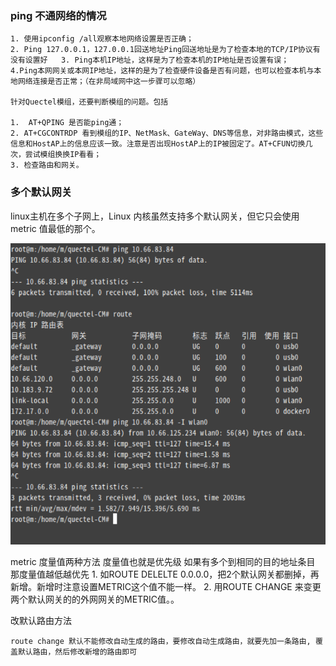 
### ping 不通网络的情况

	1. 使用ipconfig /all观察本地网络设置是否正确；
	2. Ping 127.0.0.1，127.0.0.1回送地址Ping回送地址是为了检查本地的TCP/IP协议有没有设置好	3. Ping本机IP地址，这样是为了检查本机的IP地址是否设置有误；
	4.Ping本网网关或本网IP地址，这样的是为了检查硬件设备是否有问题，也可以检查本机与本地网络连接是否正常；（在非局域网中这一步骤可以忽略）
	
	针对Quectel模组，还要判断模组的问题。包括
	
	1.	AT+QPING 是否能ping通；
	2. AT+CGCONTRDP 看到模组的IP、NetMask、GateWay、DNS等信息，对非路由模式，这些信息和HostAP上的信息应该一致。注意是否出现HostAP上的IP被固定了。AT+CFUN切换几次，尝试模组换换IP看看；
	3. 检查路由和网关。

### 多个默认网关

linux主机在多个子网上，Linux 内核虽然支持多个默认网关，但它只会使用 metric 值最低的那个。

![default route](rc/route/默认路由.png)

metric 度量值两种方法
    度量值也就是优先级 如果有多个到相同的目的地址条目 那度量值越低越优先
    1. 如ROUTE DELELTE 0.0.0.0，把2个默认网关都删掉，再新增。新增时注意设置METRIC这个值不能一样。
    2. 用ROUTE CHANGE 来变更两个默认网关的的外网网关的METRIC值。。

改默认路由方法

    route change 默认不能修改自动生成的路由，要修改自动生成路由，就要先加一条路由, 覆盖默认路由，然后修改新增的路由即可